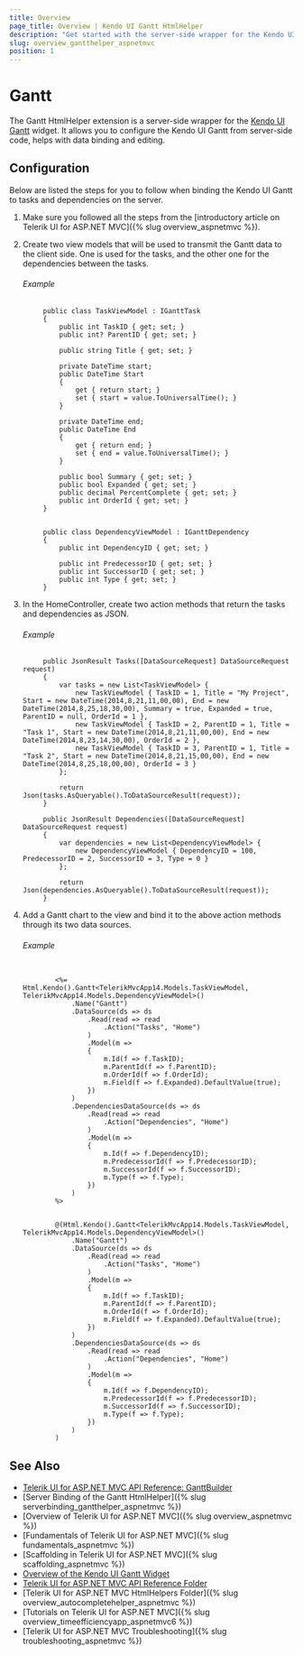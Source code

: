 ```yaml
---
title: Overview
page_title: Overview | Kendo UI Gantt HtmlHelper
description: "Get started with the server-side wrapper for the Kendo UI Gantt widget for ASP.NET MVC."
slug: overview_gantthelper_aspnetmvc
position: 1
---
```


# Gantt

The Gantt HtmlHelper extension is a server-side wrapper for the [Kendo UI Gantt](http://docs.telerik.com/kendo-ui/api/web/gantt) widget. It allows you to configure the Kendo UI Gantt from server-side code, helps with data binding and editing.

## Configuration

Below are listed the steps for you to follow when binding the Kendo UI Gantt to tasks and dependencies on the server.

1. Make sure you followed all the steps from the [introductory article on Telerik UI for ASP.NET MVC]({% slug overview_aspnetmvc %}).

1. Create two view models that will be used to transmit the Gantt data to the client side. One is used for the tasks, and the other one for the dependencies between the tasks.

    ###### Example

            public class TaskViewModel : IGanttTask
            {
                public int TaskID { get; set; }
                public int? ParentID { get; set; }

                public string Title { get; set; }

                private DateTime start;
                public DateTime Start
                {
                    get { return start; }
                    set { start = value.ToUniversalTime(); }
                }

                private DateTime end;
                public DateTime End
                {
                    get { return end; }
                    set { end = value.ToUniversalTime(); }
                }

                public bool Summary { get; set; }
                public bool Expanded { get; set; }
                public decimal PercentComplete { get; set; }
                public int OrderId { get; set; }
            }


            public class DependencyViewModel : IGanttDependency
            {
                public int DependencyID { get; set; }

                public int PredecessorID { get; set; }
                public int SuccessorID { get; set; }
                public int Type { get; set; }
            }

1. In the HomeController, create two action methods that return the tasks and dependencies as JSON.

    ###### Example

            public JsonResult Tasks([DataSourceRequest] DataSourceRequest request)
            {
                var tasks = new List<TaskViewModel> {
                    new TaskViewModel { TaskID = 1, Title = "My Project", Start = new DateTime(2014,8,21,11,00,00), End = new DateTime(2014,8,25,18,30,00), Summary = true, Expanded = true, ParentID = null, OrderId = 1 },
                    new TaskViewModel { TaskID = 2, ParentID = 1, Title = "Task 1", Start = new DateTime(2014,8,21,11,00,00), End = new DateTime(2014,8,23,14,30,00), OrderId = 2 },
                    new TaskViewModel { TaskID = 3, ParentID = 1, Title = "Task 2", Start = new DateTime(2014,8,21,15,00,00), End = new DateTime(2014,8,25,18,00,00), OrderId = 3 }
                };

                return Json(tasks.AsQueryable().ToDataSourceResult(request));
            }

            public JsonResult Dependencies([DataSourceRequest] DataSourceRequest request)
            {
                var dependencies = new List<DependencyViewModel> {
                    new DependencyViewModel { DependencyID = 100, PredecessorID = 2, SuccessorID = 3, Type = 0 }
                };

                return Json(dependencies.AsQueryable().ToDataSourceResult(request));
            }

1. Add a Gantt chart to the view and bind it to the above action methods through its two data sources.

    ###### Example

    ```tab-ASPX

            <%= Html.Kendo().Gantt<TelerikMvcApp14.Models.TaskViewModel, TelerikMvcApp14.Models.DependencyViewModel>()
                .Name("Gantt")
                .DataSource(ds => ds
                    .Read(read => read
                        .Action("Tasks", "Home")
                    )
                    .Model(m =>
                    {
                        m.Id(f => f.TaskID);
                        m.ParentId(f => f.ParentID);
                        m.OrderId(f => f.OrderId);
                        m.Field(f => f.Expanded).DefaultValue(true);
                    })
                )
                .DependenciesDataSource(ds => ds
                    .Read(read => read
                        .Action("Dependencies", "Home")
                    )
                    .Model(m =>
                    {
                        m.Id(f => f.DependencyID);
                        m.PredecessorId(f => f.PredecessorID);
                        m.SuccessorId(f => f.SuccessorID);
                        m.Type(f => f.Type);
                    })
                )
            %>
    ```
    ```tab-Razor

            @(Html.Kendo().Gantt<TelerikMvcApp14.Models.TaskViewModel, TelerikMvcApp14.Models.DependencyViewModel>()
                .Name("Gantt")
                .DataSource(ds => ds
                    .Read(read => read
                        .Action("Tasks", "Home")
                    )
                    .Model(m =>
                    {
                        m.Id(f => f.TaskID);
                        m.ParentId(f => f.ParentID);
                        m.OrderId(f => f.OrderId);
                        m.Field(f => f.Expanded).DefaultValue(true);
                    })
                )
                .DependenciesDataSource(ds => ds
                    .Read(read => read
                        .Action("Dependencies", "Home")
                    )
                    .Model(m =>
                    {
                        m.Id(f => f.DependencyID);
                        m.PredecessorId(f => f.PredecessorID);
                        m.SuccessorId(f => f.SuccessorID);
                        m.Type(f => f.Type);
                    })
                )
            )
    ```

## See Also

* [Telerik UI for ASP.NET MVC API Reference: GanttBuilder](http://docs.telerik.com/aspnet-mvc/api/Kendo.Mvc.UI.Fluent/GanttBuilder)
* [Server Binding of the Gantt HtmlHelper]({% slug serverbinding_gantthelper_aspnetmvc %})
* [Overview of Telerik UI for ASP.NET MVC]({% slug overview_aspnetmvc %})
* [Fundamentals of Telerik UI for ASP.NET MVC]({% slug fundamentals_aspnetmvc %})
* [Scaffolding in Telerik UI for ASP.NET MVC]({% slug scaffolding_aspnetmvc %})
* [Overview of the Kendo UI Gantt Widget](http://docs.telerik.com/kendo-ui/controls/scheduling/gantt/overview)
* [Telerik UI for ASP.NET MVC API Reference Folder](http://docs.telerik.com/kendo-ui/api/Kendo.Mvc/AggregateFunction)
* [Telerik UI for ASP.NET MVC HtmlHelpers Folder]({% slug overview_autocompletehelper_aspnetmvc %})
* [Tutorials on Telerik UI for ASP.NET MVC]({% slug overview_timeefficiencyapp_aspnetmvc6 %})
* [Telerik UI for ASP.NET MVC Troubleshooting]({% slug troubleshooting_aspnetmvc %})
